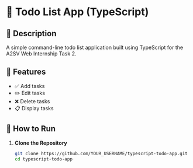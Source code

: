# 📝 Todo List App (TypeScript)

## 📌 Description
A simple command-line todo list application built using TypeScript for the A2SV Web Internship Task 2.

## 🔧 Features
- ✅ Add tasks
- ✏️ Edit tasks
- ❌ Delete tasks
- 📋 Display tasks

## 🚀 How to Run

1. **Clone the Repository**
   ```bash
   git clone https://github.com/YOUR_USERNAME/typescript-todo-app.git
   cd typescript-todo-app
